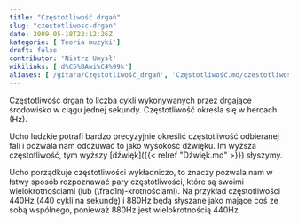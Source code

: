 ```yaml
---
title: "Częstotliwość drgań"
slug: "czestotliwosc-drgan"
date: 2009-05-18T22:12:26Z
kategorie: ['Teoria muzyki']
draft: false
contributor: 'Nistrz Umysł'
wikilinks: ['d%C5%BAwi%C4%99k']
aliases: ['/gitara/Częstotliwość_drgań', 'Częstotliwość.md/czestotliwosc', 'częstotliwość-drgań']
---
```

Częstotliwość drgań to liczba cykli wykonywanych przez drgające
środowisko w ciągu jednej sekundy. Częstotliwość określa się w hercach
(Hz).

Ucho ludzkie potrafi bardzo precyzyjnie określić częstotliwość
odbieranej fali i pozwala nam odczuwać to jako wysokość dźwięku. Im
wyższa częstotliwość, tym wyższy [dźwięk]({{< relref "Dźwięk.md" >}}) słyszymy.

Ucho porządkuje częstotliwości wykładniczo, to znaczy pozwala nam w
łatwy sposób rozpoznawać pary częstotliwości, które są swoimi
wielokrotnościami (lub \(\frac1n\)-krotnościami). Na przykład
częstotliwości 440Hz (440 cykli na sekundę) i 880Hz będą słyszane jako
mające coś ze sobą wspólnego, ponieważ 880Hz jest wielokrotnością 440Hz.

